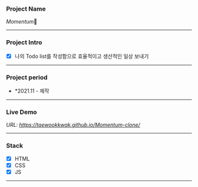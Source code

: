 ### Project Name

*Momentum*🤳

---

### Project Intro

* [x] 나의 Todo list를 작성함으로 효율적이고 생산적인 일상 보내기

---

### Project period

- *2021.11 - 제작

---

### Live Demo

*URL: https://taewookkwak.github.io/Momentum-clone/*

---

### Stack

* [x] HTML
* [x] CSS
* [x] JS

---
